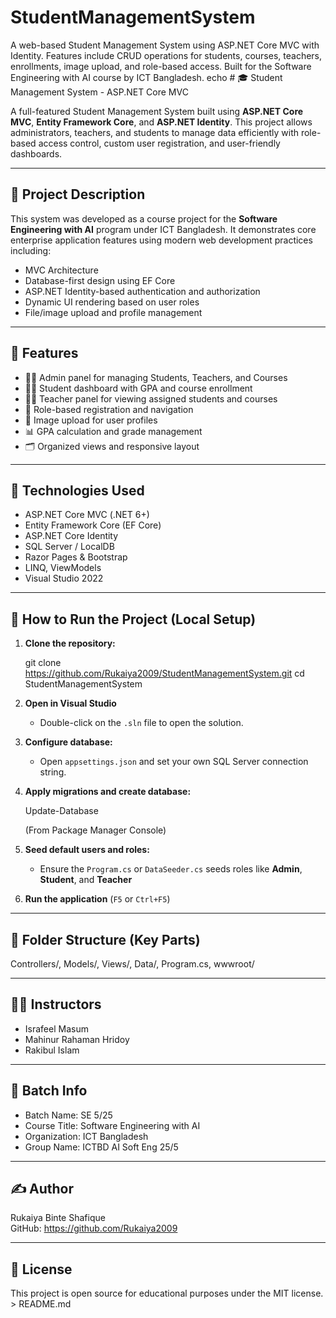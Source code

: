 # StudentManagementSystem
A web-based Student Management System using ASP.NET Core MVC with Identity. Features include CRUD operations for students, courses, teachers, enrollments, image upload, and role-based access. Built for the Software Engineering with AI course by ICT Bangladesh.
echo # 🎓 Student Management System - ASP.NET Core MVC

A full-featured Student Management System built using **ASP.NET Core MVC**, **Entity Framework Core**, and **ASP.NET Identity**. This project allows administrators, teachers, and students to manage data efficiently with role-based access control, custom user registration, and user-friendly dashboards.

---

## 📖 Project Description

This system was developed as a course project for the **Software Engineering with AI** program under ICT Bangladesh. It demonstrates core enterprise application features using modern web development practices including:

- MVC Architecture
- Database-first design using EF Core
- ASP.NET Identity-based authentication and authorization
- Dynamic UI rendering based on user roles
- File/image upload and profile management

---

## 🚀 Features

- 👨‍🏫 Admin panel for managing Students, Teachers, and Courses
- 🧑‍🎓 Student dashboard with GPA and course enrollment
- 👩‍🏫 Teacher panel for viewing assigned students and courses
- 🔐 Role-based registration and navigation
- 📂 Image upload for user profiles
- 📊 GPA calculation and grade management
- 🗂️ Organized views and responsive layout

---

## 🧠 Technologies Used

- ASP.NET Core MVC (.NET 6+)
- Entity Framework Core (EF Core)
- ASP.NET Core Identity
- SQL Server / LocalDB
- Razor Pages & Bootstrap
- LINQ, ViewModels
- Visual Studio 2022

---

## 🧩 How to Run the Project (Local Setup)

1. **Clone the repository:**

   git clone https://github.com/Rukaiya2009/StudentManagementSystem.git
   cd StudentManagementSystem

2. **Open in Visual Studio**

   - Double-click on the `.sln` file to open the solution.

3. **Configure database:**
   - Open `appsettings.json` and set your own SQL Server connection string.

4. **Apply migrations and create database:**

   Update-Database

   (From Package Manager Console)

5. **Seed default users and roles:**
   - Ensure the `Program.cs` or `DataSeeder.cs` seeds roles like **Admin**, **Student**, and **Teacher**

6. **Run the application** (`F5` or `Ctrl+F5`)

---

## 📁 Folder Structure (Key Parts)

Controllers/, Models/, Views/, Data/, Program.cs, wwwroot/

---

## 👨‍🏫 Instructors

- Israfeel Masum
- Mahinur Rahaman Hridoy
- Rakibul Islam

---

## 🏫 Batch Info

- Batch Name: SE 5/25
- Course Title: Software Engineering with AI
- Organization: ICT Bangladesh
- Group Name: ICTBD AI Soft Eng 25/5

---

## ✍️ Author

Rukaiya Binte Shafique  
GitHub: https://github.com/Rukaiya2009

---

## 📌 License

This project is open source for educational purposes under the MIT license. > README.md
